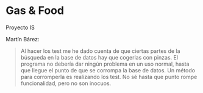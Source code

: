 # Gas & Food
Proyecto IS

Martín Bárez:
>Al hacer los test me he dado cuenta de que ciertas partes de la búsqueda en la base de datos hay que cogerlas con pinzas. El programa no debería dar ningún problema en un uso normal, hasta que llegue el punto de que se corrompa la base de datos. Un método para corromperla es realizando los test. No sé hasta que punto rompe funcionalidad, pero no son inocuos.
